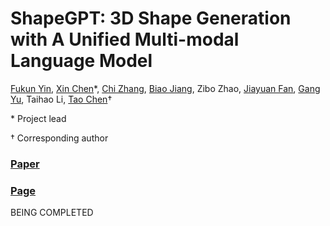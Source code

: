 # ShapeGPT: 3D Shape Generation with A Unified Multi-modal Language Model 


[Fukun Yin](https://fukunyin.github.io/), [Xin Chen](https://chenxin.tech/)*, [Chi Zhang](https://icoz69.github.io/), [Biao Jiang](https://github.com/billl-jiang), Zibo Zhao, [Jiayuan Fan](https://github.com/billl-jiang), [Gang Yu](https://www.skicyyu.org/), Taihao Li, [Tao Chen](https://eetchen.github.io/)†

\* Project lead

† Corresponding author

### [Paper](https://arxiv.org/abs/2311.17618)

### [Page](https://shapegpt.github.io/)












BEING COMPLETED
